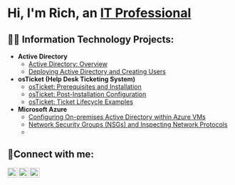 <h1>Hi, I'm Rich, an <a href="https://linkedin.com/in/richard-meyers-129b47264/">IT Professional</a></h1>

<h2>👨‍💻 Information Technology Projects:</h2>

- <b>Active Directory</b>
  - [Active Directory: Overview](https://github.com/RichMeyers7424/Active-Directory-Overview)
  - [Deploying Active Directory and Creating Users](https://github.com/RichMeyers7424/)
- <b>osTicket (Help Desk Ticketing System)</b>
  - [osTicket: Prerequisites and Installation](https://github.com/RichMeyers7424/osticket-prereqs)
  - [osTicket: Post-Installation Configuration](https://github.com/RichMeyers7424/post-install-config-osTicket)
  - [osTicket: Ticket Lifecycle Examples](https://github.com/RichMeyers7424/ticket-lifecycle)
- <b>Microsoft Azure</b>
  - [Configuring On-premises Active Directory within Azure VMs](https://github.com/RichMeyers7424/configure-ad)
  - [Network Security Groups (NSGs) and Inspecting Network Protocols](https://github.com/RichMeyers7424/azure-network-protocols)
  - 

<h2>🤳Connect with me:</h2>

[<img align="left" alt="Josh | Twitter" width="22px" src="https://cdn.jsdelivr.net/npm/simple-icons@v3/icons/twitter.svg" />][twitter]
[<img align="left" alt="Josh | LinkedIn" width="22px" src="https://cdn.jsdelivr.net/npm/simple-icons@v3/icons/linkedin.svg" />][linkedin]
[<img align="left" alt="Josh | Instagram" width="22px" src="https://cdn.jsdelivr.net/npm/simple-icons@v3/icons/instagram.svg" />][instagram]

[twitter]: https://twitter.com/
[instagram]: https://www.instagram.com/
[linkedin]: https://www.linkedin.com/in/richard-meyers-129b47264/
